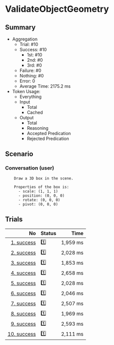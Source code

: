 # ValidateObjectGeometry
## Summary
  - Aggregation
    - Trial: #10
    - Success: #10
      - 1st: #10
      - 2nd: #0
      - 3rd: #0
    - Failure: #0
    - Nothing: #0
    - Error: 0
    - Average Time: 2175.2 ms
  - Token Usage:
    - Everything
    - Input
      - Total
      - Cached
    - Output
      - Total
      - Reasoning
      - Accepted Predication
      - Rejected Predication

## Scenario
### Conversation (user)

        Draw a 3D box in the scene.

        Properties of the box is:
          - scale: (1, 1, 1)
          - position: (0, 0, 0)
          - rotate: (0, 0, 0)
          - pivot: (0, 0, 0)
      

## Trials
No | Status | Time
---:|:-------|------:
[1. success](./trials/1.success.json) | 1️⃣ | 1,959 ms
[2. success](./trials/2.success.json) | 1️⃣ | 2,028 ms
[3. success](./trials/3.success.json) | 1️⃣ | 1,853 ms
[4. success](./trials/4.success.json) | 1️⃣ | 2,658 ms
[5. success](./trials/5.success.json) | 1️⃣ | 2,028 ms
[6. success](./trials/6.success.json) | 1️⃣ | 2,046 ms
[7. success](./trials/7.success.json) | 1️⃣ | 2,507 ms
[8. success](./trials/8.success.json) | 1️⃣ | 1,969 ms
[9. success](./trials/9.success.json) | 1️⃣ | 2,593 ms
[10. success](./trials/10.success.json) | 1️⃣ | 2,111 ms
